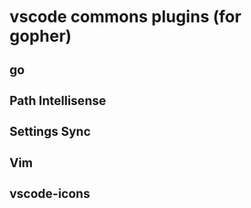 # vscode commons plugins (for gopher)
## go
## Path Intellisense
## Settings Sync
## Vim
## vscode-icons